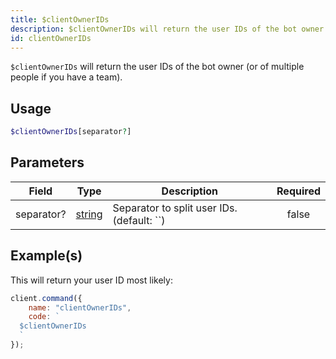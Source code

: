 ```yaml
---
title: $clientOwnerIDs
description: $clientOwnerIDs will return the user IDs of the bot owner (or of multiple people if you have a team).
id: clientOwnerIDs
---
```


`$clientOwnerIDs` will return the user IDs of the bot owner (or of multiple people if you have a team).

## Usage

```php
$clientOwnerIDs[separator?]
```

## Parameters

| Field      | Type                                                                                              | Description                                | Required |
| ---------- | ------------------------------------------------------------------------------------------------- | ------------------------------------------ | :------: |
| separator? | [string](https://developer.mozilla.org/en-US/docs/Web/JavaScript/Reference/Global_Objects/String) | Separator to split user IDs. (default: ``) |  false   |

## Example(s)

This will return your user ID most likely:

```javascript
client.command({
    name: "clientOwnerIDs",
    code: `
  $clientOwnerIDs
  `
});
```
